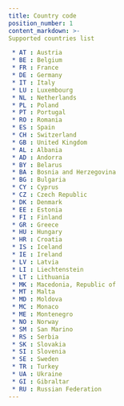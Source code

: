 ```yaml
---
title: Country code
position_number: 1
content_markdown: >-
Supported countries list 

 * AT : Austria
 * BE : Belgium
 * FR : France
 * DE : Germany
 * IT : Italy
 * LU : Luxembourg
 * NL : Netherlands
 * PL : Poland
 * PT : Portugal
 * RO : Romania
 * ES : Spain
 * CH : Switzerland
 * GB : United Kingdom
 * AL : Albania
 * AD : Andorra
 * BY : Belarus
 * BA : Bosnia and Herzegovina
 * BG : Bulgaria
 * CY : Cyprus
 * CZ : Czech Republic
 * DK : Denmark
 * EE : Estonia
 * FI : Finland
 * GR : Greece
 * HU : Hungary
 * HR : Croatia
 * IS : Iceland
 * IE : Ireland
 * LV : Latvia
 * LI : Liechtenstein
 * LT : Lithuania
 * MK : Macedonia, Republic of
 * MT : Malta
 * MD : Moldova
 * MC : Monaco
 * ME : Montenegro
 * NO : Norway
 * SM : San Marino
 * RS : Serbia
 * SK : Slovakia
 * SI : Slovenia
 * SE : Sweden
 * TR : Turkey
 * UA : Ukraine
 * GI : Gibraltar
 * RU : Russian Federation
---
```

